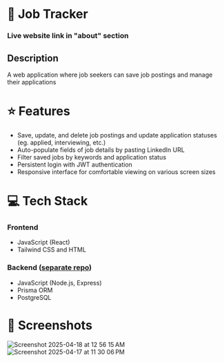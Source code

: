 # 💼 Job Tracker
### Live website link in "about" section

## Description
A web application where job seekers can save job postings and manage their applications

# ⭐️ Features
* Save, update, and delete job postings and update application statuses (eg. applied, interviewing, etc.)
* Auto-populate fields of job details by pasting LinkedIn URL  
* Filter saved jobs by keywords and application status
* Persistent login with JWT authentication
* Responsive interface for comfortable viewing on various screen sizes

# 💻 Tech Stack
### Frontend
* JavaScript (React)
* Tailwind CSS and HTML

### Backend ([separate repo](https://github.com/Charles-S01/job-application-tracker-api))
- JavaScript (Node.js, Express)
- Prisma ORM
- PostgreSQL

# 📸 Screenshots
![Screenshot 2025-04-18 at 12 56 15 AM](https://github.com/user-attachments/assets/05b52115-429e-4361-bf2e-e4e376f45d00)
![Screenshot 2025-04-17 at 11 30 06 PM](https://github.com/user-attachments/assets/11c4d258-88e7-4035-ab41-b450cce53562)
